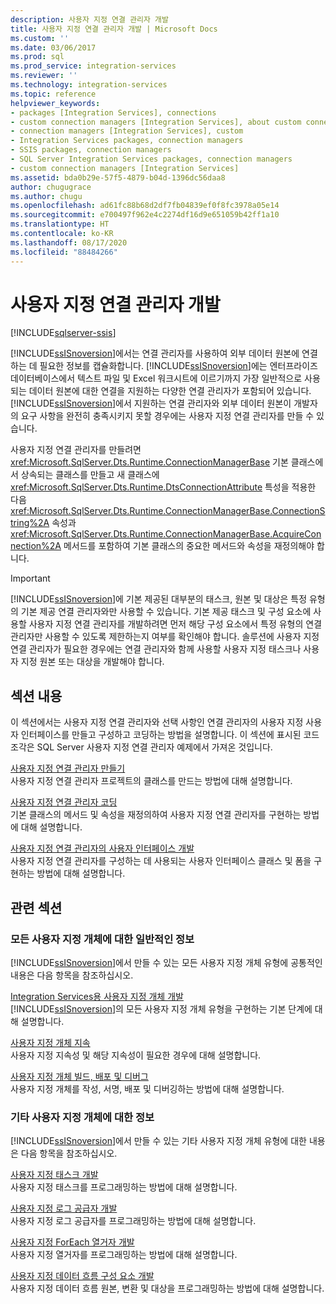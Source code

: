 ```yaml
---
description: 사용자 지정 연결 관리자 개발
title: 사용자 지정 연결 관리자 개발 | Microsoft Docs
ms.custom: ''
ms.date: 03/06/2017
ms.prod: sql
ms.prod_service: integration-services
ms.reviewer: ''
ms.technology: integration-services
ms.topic: reference
helpviewer_keywords:
- packages [Integration Services], connections
- custom connection managers [Integration Services], about custom connection managers
- connection managers [Integration Services], custom
- Integration Services packages, connection managers
- SSIS packages, connection managers
- SQL Server Integration Services packages, connection managers
- custom connection managers [Integration Services]
ms.assetid: bda0b29e-57f5-4879-b04d-1396dc56daa8
author: chugugrace
ms.author: chugu
ms.openlocfilehash: ad61fc88b68d2df7fb04839ef0f8fc3978a05e14
ms.sourcegitcommit: e700497f962e4c2274df16d9e651059b42ff1a10
ms.translationtype: HT
ms.contentlocale: ko-KR
ms.lasthandoff: 08/17/2020
ms.locfileid: "88484266"
---
```

# <a name="developing-a-custom-connection-manager"></a>사용자 지정 연결 관리자 개발

[!INCLUDE[sqlserver-ssis](../../../includes/applies-to-version/sqlserver-ssis.md)]


  [!INCLUDE[ssISnoversion](../../../includes/ssisnoversion-md.md)]에서는 연결 관리자를 사용하여 외부 데이터 원본에 연결하는 데 필요한 정보를 캡슐화합니다. [!INCLUDE[ssISnoversion](../../../includes/ssisnoversion-md.md)]에는 엔터프라이즈 데이터베이스에서 텍스트 파일 및 Excel 워크시트에 이르기까지 가장 일반적으로 사용되는 데이터 원본에 대한 연결을 지원하는 다양한 연결 관리자가 포함되어 있습니다. [!INCLUDE[ssISnoversion](../../../includes/ssisnoversion-md.md)]에서 지원하는 연결 관리자와 외부 데이터 원본이 개발자의 요구 사항을 완전히 충족시키지 못할 경우에는 사용자 지정 연결 관리자를 만들 수 있습니다.  
  
 사용자 지정 연결 관리자를 만들려면 <xref:Microsoft.SqlServer.Dts.Runtime.ConnectionManagerBase> 기본 클래스에서 상속되는 클래스를 만들고 새 클래스에 <xref:Microsoft.SqlServer.Dts.Runtime.DtsConnectionAttribute> 특성을 적용한 다음 <xref:Microsoft.SqlServer.Dts.Runtime.ConnectionManagerBase.ConnectionString%2A> 속성과 <xref:Microsoft.SqlServer.Dts.Runtime.ConnectionManagerBase.AcquireConnection%2A> 메서드를 포함하여 기본 클래스의 중요한 메서드와 속성을 재정의해야 합니다.  
  
> [!IMPORTANT]  
>  [!INCLUDE[ssISnoversion](../../../includes/ssisnoversion-md.md)]에 기본 제공된 대부분의 태스크, 원본 및 대상은 특정 유형의 기본 제공 연결 관리자와만 사용할 수 있습니다. 기본 제공 태스크 및 구성 요소에 사용할 사용자 지정 연결 관리자를 개발하려면 먼저 해당 구성 요소에서 특정 유형의 연결 관리자만 사용할 수 있도록 제한하는지 여부를 확인해야 합니다. 솔루션에 사용자 지정 연결 관리자가 필요한 경우에는 연결 관리자와 함께 사용할 사용자 지정 태스크나 사용자 지정 원본 또는 대상을 개발해야 합니다.  
  
## <a name="in-this-section"></a>섹션 내용  
 이 섹션에서는 사용자 지정 연결 관리자와 선택 사항인 연결 관리자의 사용자 지정 사용자 인터페이스를 만들고 구성하고 코딩하는 방법을 설명합니다. 이 섹션에 표시된 코드 조각은 SQL Server 사용자 지정 연결 관리자 예제에서 가져온 것입니다.  
  
 [사용자 지정 연결 관리자 만들기](../../../integration-services/extending-packages-custom-objects/connection-manager/creating-a-custom-connection-manager.md)  
 사용자 지정 연결 관리자 프로젝트의 클래스를 만드는 방법에 대해 설명합니다.  
  
 [사용자 지정 연결 관리자 코딩](../../../integration-services/extending-packages-custom-objects/connection-manager/coding-a-custom-connection-manager.md)  
 기본 클래스의 메서드 및 속성을 재정의하여 사용자 지정 연결 관리자를 구현하는 방법에 대해 설명합니다.  
  
 [사용자 지정 연결 관리자의 사용자 인터페이스 개발](../../../integration-services/extending-packages-custom-objects/connection-manager/developing-a-user-interface-for-a-custom-connection-manager.md)  
 사용자 지정 연결 관리자를 구성하는 데 사용되는 사용자 인터페이스 클래스 및 폼을 구현하는 방법에 대해 설명합니다.  
  
## <a name="related-sections"></a>관련 섹션  
  
### <a name="information-common-to-all-custom-objects"></a>모든 사용자 지정 개체에 대한 일반적인 정보  
 [!INCLUDE[ssISnoversion](../../../includes/ssisnoversion-md.md)]에서 만들 수 있는 모든 사용자 지정 개체 유형에 공통적인 내용은 다음 항목을 참조하십시오.  
  
 [Integration Services용 사용자 지정 개체 개발](../../../integration-services/extending-packages-custom-objects/developing-custom-objects-for-integration-services.md)  
 [!INCLUDE[ssISnoversion](../../../includes/ssisnoversion-md.md)]의 모든 사용자 지정 개체 유형을 구현하는 기본 단계에 대해 설명합니다.  
  
 [사용자 지정 개체 지속](../../../integration-services/extending-packages-custom-objects/persisting-custom-objects.md)  
 사용자 지정 지속성 및 해당 지속성이 필요한 경우에 대해 설명합니다.  
  
 [사용자 지정 개체 빌드, 배포 및 디버그](../../../integration-services/extending-packages-custom-objects/building-deploying-and-debugging-custom-objects.md)  
 사용자 지정 개체를 작성, 서명, 배포 및 디버깅하는 방법에 대해 설명합니다.  
  
### <a name="information-about-other-custom-objects"></a>기타 사용자 지정 개체에 대한 정보  
 [!INCLUDE[ssISnoversion](../../../includes/ssisnoversion-md.md)]에서 만들 수 있는 기타 사용자 지정 개체 유형에 대한 내용은 다음 항목을 참조하십시오.  
  
 [사용자 지정 태스크 개발](../../../integration-services/extending-packages-custom-objects/task/developing-a-custom-task.md)  
 사용자 지정 태스크를 프로그래밍하는 방법에 대해 설명합니다.  
  
 [사용자 지정 로그 공급자 개발](../../../integration-services/extending-packages-custom-objects/log-provider/developing-a-custom-log-provider.md)  
 사용자 지정 로그 공급자를 프로그래밍하는 방법에 대해 설명합니다.  
  
 [사용자 지정 ForEach 열거자 개발](../../../integration-services/extending-packages-custom-objects/foreach-enumerator/developing-a-custom-foreach-enumerator.md)  
 사용자 지정 열거자를 프로그래밍하는 방법에 대해 설명합니다.  
  
 [사용자 지정 데이터 흐름 구성 요소 개발](../../../integration-services/extending-packages-custom-objects/data-flow/developing-a-custom-data-flow-component.md)  
 사용자 지정 데이터 흐름 원본, 변환 및 대상을 프로그래밍하는 방법에 대해 설명합니다.  
  
